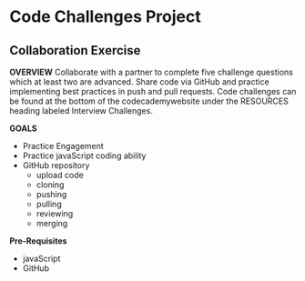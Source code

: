 # Code Challenges Project
## Collaboration Exercise 
**OVERVIEW**
Collaborate with a partner to complete five challenge questions which at least two are advanced. Share code via GitHub and practice implementing best practices in push and pull requests. Code challenges can be found at the bottom of the codecademywebsite under the RESOURCES heading labeled Interview Challenges. 

**GOALS**
+ Practice Engagement
+ Practice javaScript coding ability
+ GitHub repository
    + upload code
    + cloning
    + pushing
    + pulling
    + reviewing
    + merging

**Pre-Requisites**
+ javaScript
+ GitHub
